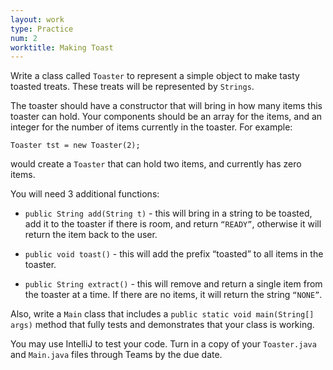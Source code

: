 ```yaml
---
layout: work
type: Practice
num: 2
worktitle: Making Toast
---
```


Write a class called `Toaster` to represent a simple object to make tasty toasted
treats. These treats will be represented by `Strings`.

The toaster should have a constructor that will bring in how many items this
toaster can hold. Your components should be an array for the items, and an
integer for the number of items currently in the toaster. For example:

    Toaster tst = new Toaster(2);

would create a `Toaster` that can hold two items, and currently has zero items.

You will need 3 additional functions:

* `public String add(String t)` - this will bring in a string to be toasted,
add it to the toaster if there is room, and return `“READY”`, otherwise it
will return the item back to the user.

* `public void toast()` - this will add the prefix “toasted” to all items in the toaster.

* `public String extract()` - this will remove and return a single item from
the toaster at a time. If there are no items, it will return the string `“NONE”`.

Also, write a `Main` class that includes a `public static void main(String[] args)` method that fully tests and demonstrates that your class is working.

You may use IntelliJ to test your code. Turn in a copy of your
`Toaster.java` and `Main.java` files through Teams by the due date.
